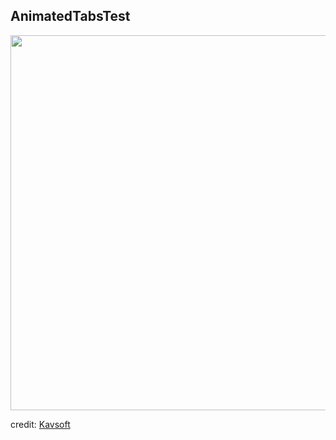 ## AnimatedTabsTest
<img height="600" src="https://github.com/samgusa/FunAnimations/assets/45985527/ad3c4094-32f6-4bad-9692-68c6b75cfbee">

credit: [Kavsoft](https://www.youtube.com/watch?v=NBPBe7MmPJ0)


